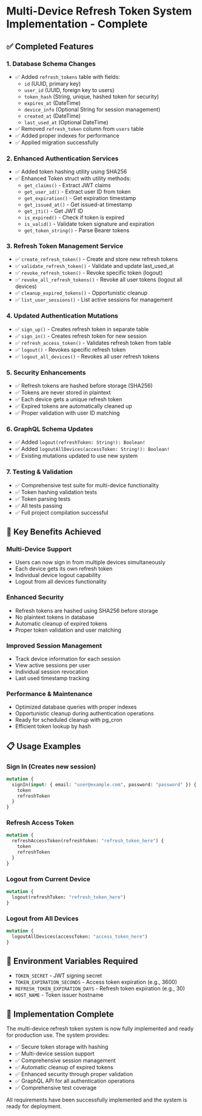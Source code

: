 # Multi-Device Refresh Token System Implementation - Complete

## ✅ Completed Features

### 1. Database Schema Changes
- ✅ Added `refresh_tokens` table with fields:
  - `id` (UUID, primary key)
  - `user_id` (UUID, foreign key to users)
  - `token_hash` (String, unique, hashed token for security)
  - `expires_at` (DateTime)
  - `device_info` (Optional String for session management)
  - `created_at` (DateTime)
  - `last_used_at` (Optional DateTime)
- ✅ Removed `refresh_token` column from `users` table
- ✅ Added proper indexes for performance
- ✅ Applied migration successfully

### 2. Enhanced Authentication Services
- ✅ Added token hashing utility using SHA256
- ✅ Enhanced Token struct with utility methods:
  - `get_claims()` - Extract JWT claims
  - `get_user_id()` - Extract user ID from token
  - `get_expiration()` - Get expiration timestamp
  - `get_issued_at()` - Get issued-at timestamp
  - `get_jti()` - Get JWT ID
  - `is_expired()` - Check if token is expired
  - `is_valid()` - Validate token signature and expiration
  - `get_token_string()` - Parse Bearer tokens

### 3. Refresh Token Management Service
- ✅ `create_refresh_token()` - Create and store new refresh tokens
- ✅ `validate_refresh_token()` - Validate and update last_used_at
- ✅ `revoke_refresh_token()` - Revoke specific token (logout)
- ✅ `revoke_all_refresh_tokens()` - Revoke all user tokens (logout all devices)
- ✅ `cleanup_expired_tokens()` - Opportunistic cleanup
- ✅ `list_user_sessions()` - List active sessions for management

### 4. Updated Authentication Mutations
- ✅ `sign_up()` - Creates refresh token in separate table
- ✅ `sign_in()` - Creates refresh token for new session
- ✅ `refresh_access_token()` - Validates refresh token from table
- ✅ `logout()` - Revokes specific refresh token
- ✅ `logout_all_devices()` - Revokes all user refresh tokens

### 5. Security Enhancements
- ✅ Refresh tokens are hashed before storage (SHA256)
- ✅ Tokens are never stored in plaintext
- ✅ Each device gets a unique refresh token
- ✅ Expired tokens are automatically cleaned up
- ✅ Proper validation with user ID matching

### 6. GraphQL Schema Updates
- ✅ Added `logout(refreshToken: String!): Boolean!`
- ✅ Added `logoutAllDevices(accessToken: String!): Boolean!`
- ✅ Existing mutations updated to use new system

### 7. Testing & Validation
- ✅ Comprehensive test suite for multi-device functionality
- ✅ Token hashing validation tests
- ✅ Token parsing tests
- ✅ All tests passing
- ✅ Full project compilation successful

## 🚀 Key Benefits Achieved

### Multi-Device Support
- Users can now sign in from multiple devices simultaneously
- Each device gets its own refresh token
- Individual device logout capability
- Logout from all devices functionality

### Enhanced Security
- Refresh tokens are hashed using SHA256 before storage
- No plaintext tokens in database
- Automatic cleanup of expired tokens
- Proper token validation and user matching

### Improved Session Management
- Track device information for each session
- View active sessions per user
- Individual session revocation
- Last used timestamp tracking

### Performance & Maintenance
- Optimized database queries with proper indexes
- Opportunistic cleanup during authentication operations
- Ready for scheduled cleanup with pg_cron
- Efficient token lookup by hash

## 📋 Usage Examples

### Sign In (Creates new session)
```graphql
mutation {
  signIn(input: { email: "user@example.com", password: "password" }) {
    token
    refreshToken
  }
}
```

### Refresh Access Token
```graphql
mutation {
  refreshAccessToken(refreshToken: "refresh_token_here") {
    token
    refreshToken
  }
}
```

### Logout from Current Device
```graphql
mutation {
  logout(refreshToken: "refresh_token_here")
}
```

### Logout from All Devices
```graphql
mutation {
  logoutAllDevices(accessToken: "access_token_here")
}
```

## 🔧 Environment Variables Required
- `TOKEN_SECRET` - JWT signing secret
- `TOKEN_EXPIRATION_SECONDS` - Access token expiration (e.g., 3600)
- `REFRESH_TOKEN_EXPIRATION_DAYS` - Refresh token expiration (e.g., 30)
- `HOST_NAME` - Token issuer hostname

## 🎯 Implementation Complete

The multi-device refresh token system is now fully implemented and ready for production use. The system provides:

- ✅ Secure token storage with hashing
- ✅ Multi-device session support
- ✅ Comprehensive session management
- ✅ Automatic cleanup of expired tokens
- ✅ Enhanced security through proper validation
- ✅ GraphQL API for all authentication operations
- ✅ Comprehensive test coverage

All requirements have been successfully implemented and the system is ready for deployment.
